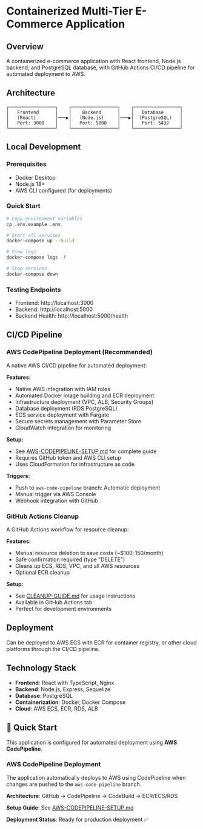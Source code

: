 # Containerized Multi-Tier E-Commerce Application

## Overview
A containerized e-commerce application with React frontend, Node.js backend, and PostgreSQL database, with GitHub Actions CI/CD pipeline for automated deployment to AWS.

## Architecture
```
┌─────────────────┐    ┌─────────────────┐    ┌─────────────────┐
│   Frontend      │    │    Backend      │    │   Database      │
│   (React)       │───▶│   (Node.js)     │───▶│  (PostgreSQL)   │
│   Port: 3000    │    │   Port: 5000    │    │   Port: 5432    │
└─────────────────┘    └─────────────────┘    └─────────────────┘
```

## Local Development

### Prerequisites
- Docker Desktop
- Node.js 18+
- AWS CLI configured (for deployments)

### Quick Start
```bash
# Copy environment variables
cp .env.example .env

# Start all services
docker-compose up --build

# View logs
docker-compose logs -f

# Stop services
docker-compose down
```

### Testing Endpoints
- Frontend: http://localhost:3000
- Backend: http://localhost:5000
- Backend Health: http://localhost:5000/health

## CI/CD Pipeline

### AWS CodePipeline Deployment (Recommended)
A native AWS CI/CD pipeline for automated deployment:

**Features:**
- Native AWS integration with IAM roles
- Automated Docker image building and ECR deployment
- Infrastructure deployment (VPC, ALB, Security Groups)
- Database deployment (RDS PostgreSQL)
- ECS service deployment with Fargate
- Secure secrets management with Parameter Store
- CloudWatch integration for monitoring

**Setup:**
- See [AWS-CODEPIPELINE-SETUP.md](AWS-CODEPIPELINE-SETUP.md) for complete guide
- Requires GitHub token and AWS CLI setup
- Uses CloudFormation for infrastructure as code

**Triggers:**
- Push to `aws-code-pipeline` branch: Automatic deployment
- Manual trigger via AWS Console
- Webhook integration with GitHub

### GitHub Actions Cleanup
A GitHub Actions workflow for resource cleanup:

**Features:**
- Manual resource deletion to save costs (~$100-150/month)
- Safe confirmation required (type "DELETE")
- Cleans up ECS, RDS, VPC, and all AWS resources
- Optional ECR cleanup

**Setup:**
- See [CLEANUP-GUIDE.md](CLEANUP-GUIDE.md) for usage instructions
- Available in GitHub Actions tab
- Perfect for development environments

## Deployment
Can be deployed to AWS ECS with ECR for container registry, or other cloud platforms through the CI/CD pipeline.

## Technology Stack
- **Frontend**: React with TypeScript, Nginx
- **Backend**: Node.js, Express, Sequelize
- **Database**: PostgreSQL
- **Containerization**: Docker, Docker Compose
- **Cloud**: AWS ECS, ECR, RDS, ALB 

## 🚀 Quick Start

This application is configured for automated deployment using **AWS CodePipeline**. 

### AWS CodePipeline Deployment

The application automatically deploys to AWS using CodePipeline when changes are pushed to the `aws-code-pipeline` branch.

**Architecture**: GitHub → CodePipeline → CodeBuild → ECR/ECS/RDS

**Setup Guide**: See [AWS-CODEPIPELINE-SETUP.md](AWS-CODEPIPELINE-SETUP.md)

**Deployment Status**: Ready for production deployment ✅ 